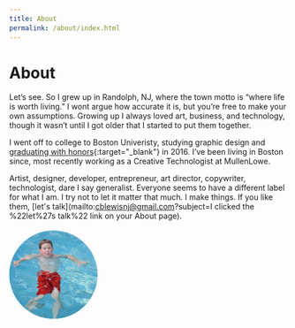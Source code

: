 ```yaml
---
title: About
permalink: /about/index.html
---
```


# About

Let’s see. So I grew up in Randolph, NJ, where the town motto is “where life is worth living.” I wont argue how accurate it is, but you’re free to make your own assumptions. Growing up I always loved art, business, and technology, though it wasn’t until I got older that I started to put them together.

I went off to college to Boston Univeristy, studying graphic design and [graduating with honors](https://youtu.be/M1B3gATS0GE?t=877){:target="_blank"} in 2016. I’ve been living in Boston since, most recently working as a Creative Technologist at MullenLowe.

Artist, designer, developer, entrepreneur, art director, copywriter, technologist, dare I say generalist. Everyone seems to have a different label for what I am. I try not to let it matter that much. I make things. If you like them, [let's talk](mailto:cblewisnj@gmail.com?subject=I clicked the %22let%27s talk%22 link on your About page).

<img src="/assets/images/profile.jpg" style="border-radius:100%; width:10rem; margin-top: .25rem">

